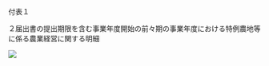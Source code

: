 付表１

２届出書の提出期限を含む事業年度開始の前々期の事業年度における特例農地等に係る農業経営に関する明細

![](https://www.nta.go.jp/tmp/15728699-8a46-4a32-9860-867f285785bc/images/226743ef915dfdcfd4c5d11ac2009f7f803b2adf4081fdafc84700d563c865df.jpg)